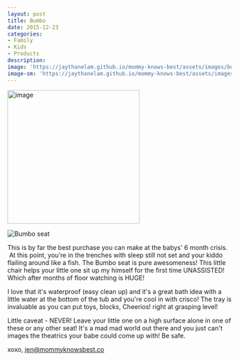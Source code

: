 ```yaml
---
layout: post
title: Bumbo
date: 2015-12-23
categories:
- Family
- Kids
- Products
description:
image: 'https://jaythanelam.github.io/mommy-knows-best/assets/images/bumbo.jpg'
image-sm: 'https://jaythanelam.github.io/mommy-knows-best/assets/images/bumbo.jpg'
---
```

<p><img class="alignnone size-medium wp-image-118" src="{{ site.baseurl }}/assets/image-3-297x300.jpeg" alt="image" width="297" height="300" /></p>


![Bumbo seat](https://jaythanelam.github.io/mommy-knows-best/assets/images/bumboseat.jpg "Bumbo seat")

This is by far the best purchase you can make at the babys' 6 month crisis.  At this point, you're in the trenches with sleep still not set and your kiddo flailing around like a fish. The Bumbo seat is pure awesomeness! This little chair helps your little one sit up my himself for the first time UNASSISTED! Which after months of floor watching is HUGE!

I love that it's waterproof (easy clean up) and it's a great bath idea with a little water at the bottom of the tub and you're cool in with crisco! The tray is invaluable as you can put toys, blocks, Cheerios! right at grasping level!

Little caveat - NEVER! Leave your little one on a high surface alone in one of these or any other seat! It's a mad mad world out there and you just can't images the theatrics your babe could come up with! Be safe.

xoxo,
jen@mommyknowsbest.co
